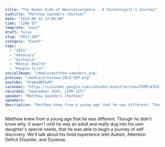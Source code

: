 ```yaml
---
title: "The Human Side of Neurodivergence - A Technologist's Journey"
subtitle: "Matthew Saunders (he/him)"
date: "2023-09-12 12:00:00"
time: "1200 ET"
template: "post"
draft: false
slug: "2023-SEP"
category: "Event"
tags:
  - "2023"
  - "Advocacy"
  - "Dyslexia"
  - "Mental Health"
  - "People-first"
socialImage: "/media/matthew-saunders.png"
preview: "/media/previews/2023-SEP.png"
youtube: "VtqkmdNfb2M"
calendar: "https://calendar.google.com/calendar/event?action=TEMPLATE&tmeid=MmZpdjI3cHYxbTZwaHVuaW44Z2dxZGtuOTkgdGVhbUBhMTF5dGFsa3MuY29t&tmsrc=team%40a11ytalks.com"
recorded: "September 20th, 12PM (ET)"
speaker: "Matthew Saunders (he/him)"
speakers:
description: "Matthew knew from a young age that he was different. Though he didn't know why. It wasn't until he was an adult and really dug into his own daughter's special needs, that he was able to begin a journey of self discovery. We'll talk about his lived experience with Autism, Attention Deficit Disorder, and Dyslexia."
---
```

Matthew knew from a young age that he was different. Though he didn't know why. It wasn't until he was an adult and really dug into his own daughter's special needs, that he was able to begin a journey of self discovery. We'll talk about his lived experience with Autism, Attention Deficit Disorder, and Dyslexia.
